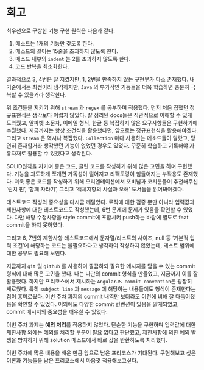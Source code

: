 # 회고

최우선으로 구상한 기능 구현 원칙은 다음과 같다.

1. 메소드는 1개의 기능만 갖도록 한다.
2. 메소드의 길이는 15줄을 초과하지 않도록 한다.
3. 메소드 내부의 `indent` 는 2를 초과하지 않도록 한다.
4. 코드 반복을 최소화한다.

결과적으로 3, 4번은 잘 지켰지만, 1, 2번을 만족하지 않는 구현부가 다소 존재했다. 내 기준에서는 최선이라 생각하지만, `Java` 의 부가적인 기능들을 더욱 학습하면 충분히 극복할 수 있을거라 생각한다.

위 조건들을 지키기 위해 `stream` 과 `regex` 를 공부하며 적용했다. 먼저 처음 접했던 정규표현식은 생각보다 어렵지 않았다. 잘 정리된 docs들은 직관적으로 이해할 수 있게 도와줬고, 알파벳 소문자, 이메일 형식, 한글 등 복잡하지 않은 요구사항들은 구현하기에 수월했다. 지금까지는 항상 조건식을 활용했다면, 앞으로는 정규표현식을 활용해야겠다. 그리고 `stream` 은 역시나 복잡했다. `Collection` 마다 사용하는 메소드들이 달랐고, 당연히 존재할거라 생각했던 기능이 없었던 경우도 있었다. 꾸준히 학습하고 기록해야 자유자재로 활용할 수 있겠다고 생각된다.

SOLID원칙을 지키며 좋은 코드, 클린 코드를 작성하기 위해 많은 고민을 하며 구현했다. 기능을 과도하게 쪼개면 가독성이 떨어지고 리팩토링이 힘들어지는 부작용도 존재했다. 더욱 좋은 코드를 작성하기 위해 오리엔테이션에서 포비님과 코치분들이 추천해주신 ‘린치 핀’, ‘함께 자라기’, 그리고 ‘객체지향의 사실과 오해’ 도서들을 읽어봐야겠다.

테스트코드 작성의 중요성을 다시금 깨달았다. 로직에 대한 검증 뿐만 아니라 입력값과 제한사항에 대한 테스트코드도 작성했는데, 6번 문제에 문제가 있음을 확인할 수 있었다. 다만 해당 수정사항을 style commit에 포함시켜 push하는 바람에 별도로 feat commit을 하지 못하였다.

그리고 6, 7번의 제한사항 테스트코드에서 문자열/리스트의 사이즈, null 등 ‘기본적 입력 조건’에 해당하는 코드는 불필요하다고 생각하여 작성하지 않았는데, 테스트 범위에 대한 공부도 필요해 보인다.

지금까지 `git` 및 `github` 를 사용하며 깔끔하되 필요한 메시지를 담을 수 있는 commit 형식에 대해 많은 고민을 했다. 나는 나만의 commit 형식을 만들었고, 지금까지 이를 잘 활용했다. 하지만 프리코스에서 제시하는 `AngularJS commit convention`은 굉장히 새로웠다. 특히 `subject line` 과 `message` 에 해당하는 내용들에도 형식이 존재한다는 점이 흥미로웠다. 이번 주차 과제의 commit 내역만 보더라도 이전에 비해 잘 다듬어졌음을 확인할 수 있었다. 이외에도 다양한 commit 컨벤션이 있음을 알게되었고, commit 메시지의 중요성을 깨우칠 수 있었다.

이번 주차 과제는 **예외 처리**를 적용하지 않았다. 단순한 기능을 구현하며 입력값에 대한 제한사항 외에는 예외를 처리할 부분이 필요 없다고 판단했고, 제한사항에 의한 예외 발생을 방지하기 위해 solution 메소드에서 바로 값을 반환하도록 처리했다.

이번 주차에 많은 내용을 배운 만큼 앞으로 남은 프리코스가 기대된다. 구현해보고 싶은 이론과 기능들을 남은 프리코스에서 마음껏 적용해보고싶다.